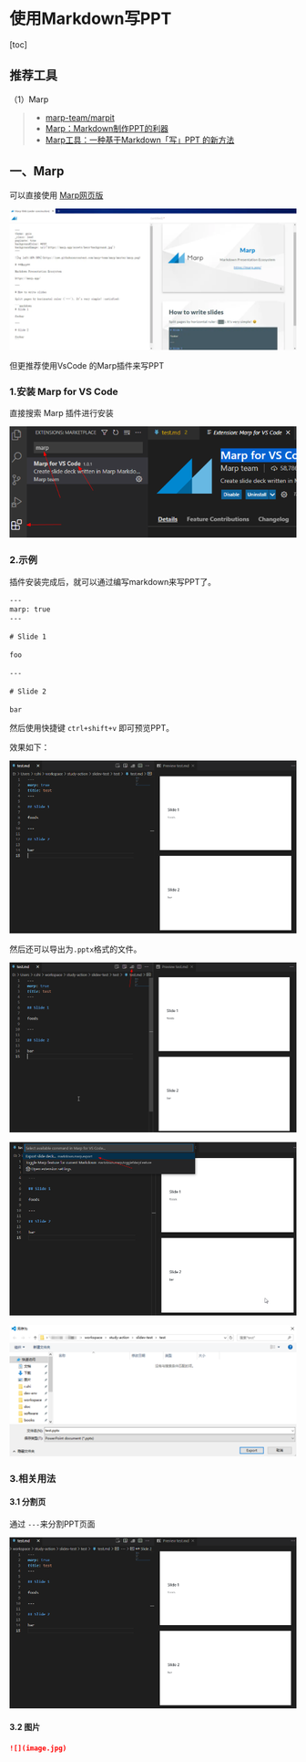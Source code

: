 # 使用Markdown写PPT

[toc]







## 推荐工具

（1）Marp

> - [marp-team/marpit](https://github.com/marp-team/marpit)
> - [Marp：Markdown制作PPT的利器](https://www.jianshu.com/p/70382d05955c)
> - [Marp工具：一种基于Markdown「写」PPT 的新方法](https://github.com/zoomla/marpit-ppt)



## 一、Marp



可以直接使用 [Marp网页版](https://web.marp.app/) 

![img](./images/16570883-b8a4f3efa8b64678.png)



但更推荐使用VsCode 的Marp插件来写PPT

### 1.安装  Marp for VS Code

直接搜索 Marp 插件进行安装

![image-20210531001548939](./images/image-20210531001548939.png)



### 2.示例

插件安装完成后，就可以通过编写markdown来写PPT了。

```
---
marp: true
---

# Slide 1

foo

---

# Slide 2

bar
```

然后使用快捷键 `ctrl+shift+v` 即可预览PPT。

效果如下：

![image-20210531001936113](./images/image-20210531001936113.png)

然后还可以导出为`.pptx`格式的文件。

![image-20210531002057554](./images/image-20210531002057554.png)

![image-20210531002126966](./images/image-20210531002126966.png)

![image-20210531002207010](./images/image-20210531002207010.png)





### 3.相关用法

#### 3.1  分割页

通过 `---`来分割PPT页面

![image-20210531002451856](./images/image-20210531002451856.png)





#### 3.2 图片

```markdown
![](image.jpg)
```



